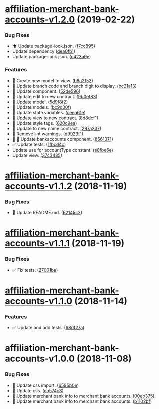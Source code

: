 # [affiliation-merchant-bank-accounts-v1.2.0](https://github.com/stone-payments/affiliation-web-components/compare/affiliation-merchant-bank-accounts-v1.1.2...affiliation-merchant-bank-accounts-v1.2.0) (2019-02-22)


### Bug Fixes

* :arrow_up: Update package-lock.json. ([f7cc895](https://github.com/stone-payments/affiliation-web-components/commit/f7cc895))
* Update dependency ([dea0fb1](https://github.com/stone-payments/affiliation-web-components/commit/dea0fb1))
* Update package-lock.json. ([c423a9e](https://github.com/stone-payments/affiliation-web-components/commit/c423a9e))


### Features

* :construction: Create new model to view. ([b8a2153](https://github.com/stone-payments/affiliation-web-components/commit/b8a2153))
* :construction: Update  branch code and branch digit to display. ([bc21a13](https://github.com/stone-payments/affiliation-web-components/commit/bc21a13))
* :construction: Update component. ([52de596](https://github.com/stone-payments/affiliation-web-components/commit/52de596))
* :construction: Update edit to new contract. ([9b0ef83](https://github.com/stone-payments/affiliation-web-components/commit/9b0ef83))
* :construction: Update model. ([5d9f8f2](https://github.com/stone-payments/affiliation-web-components/commit/5d9f8f2))
* :construction: Update models. ([bc9d30f](https://github.com/stone-payments/affiliation-web-components/commit/bc9d30f))
* :construction: Update state variables. ([ceea61e](https://github.com/stone-payments/affiliation-web-components/commit/ceea61e))
* :construction: Update view to new contract. ([8d8dcf1](https://github.com/stone-payments/affiliation-web-components/commit/8d8dcf1))
* :lipstick: Update style tags. ([620c9ea](https://github.com/stone-payments/affiliation-web-components/commit/620c9ea))
* :rocket: Update to new name contract. ([297a237](https://github.com/stone-payments/affiliation-web-components/commit/297a237))
* :rotating_light: Remove lint warnings. ([d9923f1](https://github.com/stone-payments/affiliation-web-components/commit/d9923f1))
* :tada: :construction: Update bankaccounts component. ([8561371](https://github.com/stone-payments/affiliation-web-components/commit/8561371))
* :white_check_mark: Update tests. ([1fbcd4c](https://github.com/stone-payments/affiliation-web-components/commit/1fbcd4c))
* Update use for accountType constant. ([a8fbe5e](https://github.com/stone-payments/affiliation-web-components/commit/a8fbe5e))
* Update view. ([3743485](https://github.com/stone-payments/affiliation-web-components/commit/3743485))

# [affiliation-merchant-bank-accounts-v1.1.2](https://github.com/stone-payments/affiliation-web-components/compare/affiliation-merchant-bank-accounts-v1.1.1...affiliation-merchant-bank-accounts-v1.1.2) (2018-11-19)


### Bug Fixes

* :memo: Update README.md. ([62145c3](https://github.com/stone-payments/affiliation-web-components/commit/62145c3))

# [affiliation-merchant-bank-accounts-v1.1.1](https://github.com/stone-payments/affiliation-web-components/compare/affiliation-merchant-bank-accounts-v1.1.0...affiliation-merchant-bank-accounts-v1.1.1) (2018-11-19)


### Bug Fixes

* :white_check_mark: Fix tests. ([27001ba](https://github.com/stone-payments/affiliation-web-components/commit/27001ba))

# [affiliation-merchant-bank-accounts-v1.1.0](https://github.com/stone-payments/affiliation-web-components/compare/affiliation-merchant-bank-accounts-v1.0.0...affiliation-merchant-bank-accounts-v1.1.0) (2018-11-14)


### Features

* :white_check_mark: Update and add tests. ([68df27a](https://github.com/stone-payments/affiliation-web-components/commit/68df27a))

# affiliation-merchant-bank-accounts-v1.0.0 (2018-11-08)


### Bug Fixes

* :rocket: Update css import. ([6595b0e](https://github.com/stone-payments/affiliation-web-components/commit/6595b0e))
* :rocket: Update css. ([cb574c3](https://github.com/stone-payments/affiliation-web-components/commit/cb574c3))
* :rocket: Update merchant bank info to merchant bank accounts. ([00eb375](https://github.com/stone-payments/affiliation-web-components/commit/00eb375))
* :rocket: Update merchant bank info to merchant bank accounts. ([b1102bf](https://github.com/stone-payments/affiliation-web-components/commit/b1102bf))
